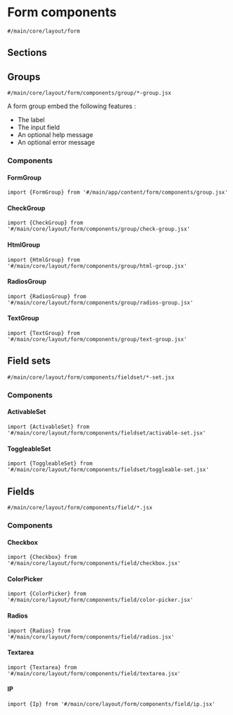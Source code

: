 # Form components
`#/main/core/layout/form`

## Sections

## Groups
`#/main/core/layout/form/components/group/*-group.jsx`

A form group embed the following features : 
- The label
- The input field
- An optional help message
- An optional error message

### Components
  #### FormGroup
  `import {FormGroup} from '#/main/app/content/form/components/group.jsx'`

  #### CheckGroup
  `import {CheckGroup} from '#/main/core/layout/form/components/group/check-group.jsx'`
  
  #### HtmlGroup
  `import {HtmlGroup} from '#/main/core/layout/form/components/group/html-group.jsx'`
  
  #### RadiosGroup
  `import {RadiosGroup} from '#/main/core/layout/form/components/group/radios-group.jsx'`
  
  #### TextGroup
  `import {TextGroup} from '#/main/core/layout/form/components/group/text-group.jsx'`

## Field sets
`#/main/core/layout/form/components/fieldset/*-set.jsx`

### Components
  #### ActivableSet
  `import {ActivableSet} from '#/main/core/layout/form/components/fieldset/activable-set.jsx'`

  #### ToggleableSet
  `import {ToggleableSet} from '#/main/core/layout/form/components/fieldset/toggleable-set.jsx'`

## Fields
`#/main/core/layout/form/components/field/*.jsx`

### Components
  #### Checkbox
  `import {Checkbox} from '#/main/core/layout/form/components/field/checkbox.jsx'`

   #### ColorPicker
  `import {ColorPicker} from '#/main/core/layout/form/components/field/color-picker.jsx'`

  #### Radios
  `import {Radios} from '#/main/core/layout/form/components/field/radios.jsx'`

  #### Textarea
  `import {Textarea} from '#/main/core/layout/form/components/field/textarea.jsx'`
  
  #### IP
  `import {Ip} from '#/main/core/layout/form/components/field/ip.jsx'`
  